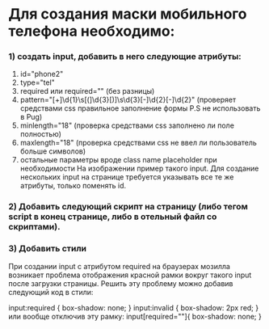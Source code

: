 # Для создания маски мобильного телефона необходимо:

### 1)	создать input, добавить в него следующие атрибуты: 
1. id="phone2"
2. type="tel"
3. required или required="" (без разницы)
4. pattern="[\+]\d{1}\s[\(]\d{3}[\)]\s\d{3}[\-]\d{2}[\-]\d{2}" (проверяет средствами css правильное заполнение формы P.S не использовать в Pug)
5. minlength="18" (проверка средствами css заполнено ли поле полностью)
6. maxlength="18" (проверка средствами css не ввел ли пользователь больше символов)
7. остальные параметры вроде class name placeholder при необходимости
На изображении пример такого input. Для создание нескольких input на странице требуется указывать все те же атрибуты, только поменять id.
### 2)	Добавить следующий скрипт на страницу (либо тегом script в конец странице, либо в отельный файл со скриптами).
<script>
    window.addEventListener("DOMContentLoaded", function() {
        function setCursorPosition(pos, elem) {
            elem.focus();
            if (elem.setSelectionRange) elem.setSelectionRange(pos, pos);
        else if (elem.createTextRange) {
                var range = elem.createTextRange();
                range.collapse(true);
                range.moveEnd("character", pos);
                range.moveStart("character", pos);
                range.select()
            }
        }
        function mask(event) {
            var matrix = "+7 (___) ___-__-__",
            i = 0,
            def = matrix.replace(/\D/g, ""),
            val = this.value.replace(/\D/g, "");
            if (def.length >= val.length) val = def;
            this.value = matrix.replace(/./g, function(a) {
                return /[_\d]/.test(a) && i < val.length ? val.charAt(i++) : i >= val.length ? "" : a
            });
            if (event.type == "blur") {
                if (this.value.length == 2) this.value = ""
            } else setCursorPosition(this.value.length, this)
        };
        let input = document.querySelector("#phone"),
            input1 = document.querySelector("#phone2");
        input.addEventListener("input", mask, false);
        input.addEventListener("focus", mask, false);
        input.addEventListener("blur", mask, false);
        input1.addEventListener("input", mask, false);
        input1.addEventListener("focus", mask, false);
        input1.addEventListener("blur", mask, false);
    });
</script>


### 3)	Добавить стили
При создании input с атрибутом required на браузерах мозилла возникает проблема отображения красной рамки вокруг такого input после загрузки страницы. Решить эту проблему можно добавив следующий код в стили:

input:required {
    box-shadow: none;
}
input:invalid {
    box-shadow: 2px red;
}
или вообще отключив эту рамку:
input[required=""]{
    box-shadow: none;
}
